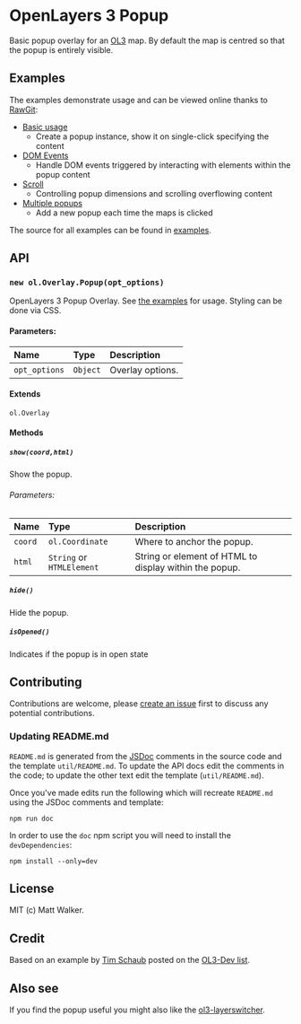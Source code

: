 # OpenLayers 3 Popup

Basic popup overlay for an [OL3](https://github.com/openlayers/ol3) map. By
default the map is centred so that the popup is entirely visible.

## Examples

The examples demonstrate usage and can be viewed online thanks to [RawGit](http://rawgit.com/):

* [Basic usage](http://rawgit.com/walkermatt/ol3-popup/master/examples/popup.html)
    * Create a popup instance, show it on single-click specifying the content
* [DOM Events](http://rawgit.com/walkermatt/ol3-popup/master/examples/dom-events.html)
    * Handle DOM events triggered by interacting with elements within the popup content
* [Scroll](http://rawgit.com/walkermatt/ol3-popup/master/examples/scroll.html)
    * Controlling popup dimensions and scrolling overflowing content
* [Multiple popups](http://rawgit.com/walkermatt/ol3-popup/master/examples/multiple.html)
    * Add a new popup each time the maps is clicked

The source for all examples can be found in [examples](examples).

## API

### `new ol.Overlay.Popup(opt_options)`

OpenLayers 3 Popup Overlay.
See [the examples](./examples) for usage. Styling can be done via CSS.

#### Parameters:

|Name|Type|Description|
|:---|:---|:----------|
|`opt_options`|`Object`| Overlay options. |

#### Extends

`ol.Overlay`

#### Methods

##### `show(coord,html)`

Show the popup.

###### Parameters:

|Name|Type|Description|
|:---|:---|:----------|
|`coord`|`ol.Coordinate`| Where to anchor the popup. |
|`html`|`String` or `HTMLElement`| String or element of HTML to display within the popup. |


##### `hide()`

Hide the popup.

##### `isOpened()`

Indicates if the popup is in open state

## Contributing

Contributions are welcome, please [create an issue](https://github.com/walkermatt/ol3-popup/issues) first to discuss any potential contributions.

### Updating README.md

`README.md` is generated from the [JSDoc](http://usejsdoc.org/) comments in the source code and the template `util/README.md`. To update the API docs edit the comments in the code; to update the other text edit the template (`util/README.md`).

Once you've made edits run the following which will recreate `README.md` using the JSDoc comments and template:

    npm run doc

In order to use the `doc` npm script you will need to install the `devDependencies`:

    npm install --only=dev

## License

MIT (c) Matt Walker.

## Credit

Based on an example by [Tim Schaub](https://github.com/tschaub) posted on the
[OL3-Dev list](https://groups.google.com/forum/#!forum/ol3-dev).

## Also see

If you find the popup useful you might also like the
[ol3-layerswitcher](https://github.com/walkermatt/ol3-layerswitcher).

